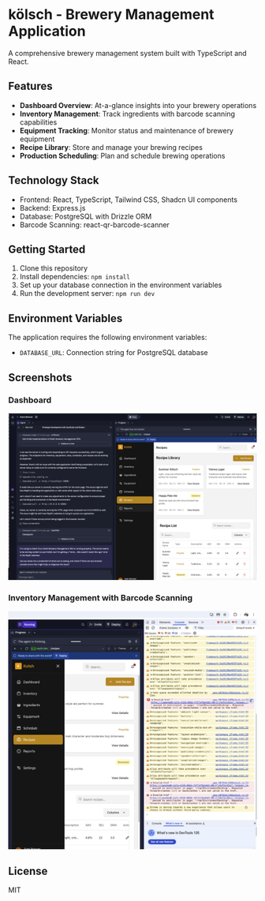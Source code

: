# kölsch - Brewery Management Application

A comprehensive brewery management system built with TypeScript and React.

## Features

- **Dashboard Overview**: At-a-glance insights into your brewery operations
- **Inventory Management**: Track ingredients with barcode scanning capabilities
- **Equipment Tracking**: Monitor status and maintenance of brewery equipment
- **Recipe Library**: Store and manage your brewing recipes
- **Production Scheduling**: Plan and schedule brewing operations

## Technology Stack

- Frontend: React, TypeScript, Tailwind CSS, Shadcn UI components
- Backend: Express.js
- Database: PostgreSQL with Drizzle ORM
- Barcode Scanning: react-qr-barcode-scanner

## Getting Started

1. Clone this repository
2. Install dependencies: `npm install`
3. Set up your database connection in the environment variables
4. Run the development server: `npm run dev`

## Environment Variables

The application requires the following environment variables:

- `DATABASE_URL`: Connection string for PostgreSQL database

## Screenshots

### Dashboard
![Dashboard](screenshots/dashboard.png)

### Inventory Management with Barcode Scanning
![Inventory](screenshots/inventory.png)

## License

MIT